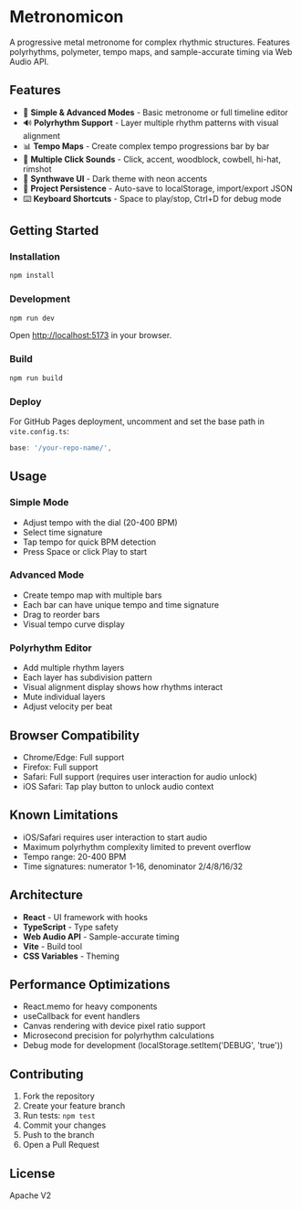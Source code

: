 # Metronomicon

A progressive metal metronome for complex rhythmic structures. Features polyrhythms, polymeter, tempo maps, and sample-accurate timing via Web Audio API.

## Features

- 🎵 **Simple & Advanced Modes** - Basic metronome or full timeline editor
- 🔊 **Polyrhythm Support** - Layer multiple rhythm patterns with visual alignment
- 📊 **Tempo Maps** - Create complex tempo progressions bar by bar
- 🎹 **Multiple Click Sounds** - Click, accent, woodblock, cowbell, hi-hat, rimshot
- 🎨 **Synthwave UI** - Dark theme with neon accents
- 💾 **Project Persistence** - Auto-save to localStorage, import/export JSON
- ⌨️ **Keyboard Shortcuts** - Space to play/stop, Ctrl+D for debug mode

## Getting Started

### Installation

```bash
npm install
```

### Development

```bash
npm run dev
```

Open [http://localhost:5173](http://localhost:5173) in your browser.

### Build

```bash
npm run build
```

### Deploy

For GitHub Pages deployment, uncomment and set the base path in `vite.config.ts`:

```typescript
base: '/your-repo-name/',
```

## Usage

### Simple Mode
- Adjust tempo with the dial (20-400 BPM)
- Select time signature
- Tap tempo for quick BPM detection
- Press Space or click Play to start

### Advanced Mode
- Create tempo map with multiple bars
- Each bar can have unique tempo and time signature
- Drag to reorder bars
- Visual tempo curve display

### Polyrhythm Editor
- Add multiple rhythm layers
- Each layer has subdivision pattern
- Visual alignment display shows how rhythms interact
- Mute individual layers
- Adjust velocity per beat

## Browser Compatibility

- Chrome/Edge: Full support
- Firefox: Full support
- Safari: Full support (requires user interaction for audio unlock)
- iOS Safari: Tap play button to unlock audio context

## Known Limitations

- iOS/Safari requires user interaction to start audio
- Maximum polyrhythm complexity limited to prevent overflow
- Tempo range: 20-400 BPM
- Time signatures: numerator 1-16, denominator 2/4/8/16/32

## Architecture

- **React** - UI framework with hooks
- **TypeScript** - Type safety
- **Web Audio API** - Sample-accurate timing
- **Vite** - Build tool
- **CSS Variables** - Theming

## Performance Optimizations

- React.memo for heavy components
- useCallback for event handlers
- Canvas rendering with device pixel ratio support
- Microsecond precision for polyrhythm calculations
- Debug mode for development (localStorage.setItem('DEBUG', 'true'))

## Contributing

1. Fork the repository
2. Create your feature branch
3. Run tests: `npm test`
4. Commit your changes
5. Push to the branch
6. Open a Pull Request

## License

Apache V2
